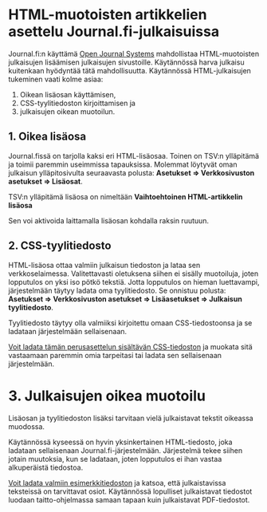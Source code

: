 # HTML-muotoisten artikkelien asettelu Journal.fi-julkaisuissa

Journal.fi:n käyttämä [Open Journal Systems](https://pkp.sfu.ca/ojs/) mahdollistaa HTML-muotoisten julkaisujen lisäämisen julkaisujen sivustoille. Käytännössä harva julkaisu kuitenkaan hyödyntää tätä mahdollisuutta. Käytännössä HTML-julkaisujen tukeminen vaati kolme asiaa:

1. Oikean lisäosan käyttämisen,
2. CSS-tyylitiedoston kirjoittamisen ja
3. julkaisujen oikean muotoilun.

## 1. Oikea lisäosa

Journal.fissä on tarjolla kaksi eri HTML-lisäosaa. Toinen on TSV:n ylläpitämä ja toimii paremmin useimmissa tapauksissa. Molemmat löytyvät oman julkaisun ylläpitosivulta seuraavasta polusta: **Asetukset => Verkkosivuston asetukset => Lisäosat**.

TSV:n ylläpitämä lisäosa on nimeltään **Vaihtoehtoinen HTML-artikkelin lisäosa**

Sen voi aktivoida laittamalla lisäosan kohdalla raksin ruutuun.

## 2. CSS-tyylitiedosto

HTML-lisäosa ottaa valmiin julkaisun tiedoston ja lataa sen verkkoselaimessa. Valitettavasti oletuksena siihen ei sisälly muotoiluja, joten lopputulos on yksi iso pötkö tekstiä. Jotta lopputulos on hieman luettavampi, järjestelmään täytyy ladata oma tyylitiedosto. Se onnistuu polusta: **Asetukset => Verkkosivuston asetukset => Lisäasetukset => Julkaisun tyylitiedosto**.

Tyylitiedosto täytyy olla valmiiksi kirjoitettu omaan CSS-tiedostoonsa ja se ladataan järjestelmään sellaisenaan.

[Voit ladata tämän perusasettelun sisältävän CSS-tiedoston](../_assets/StyleSheet.css) ja muokata sitä vastaamaan paremmin omia tarpeitasi tai ladata sen sellaisenaan järjestelmään.

# 3. Julkaisujen oikea muotoilu

Lisäosan ja tyylitiedoston lisäksi tarvitaan vielä julkaistavat tekstit oikeassa muodossa.

Käytännössä kyseessä on hyvin yksinkertainen HTML-tiedosto, joka ladataan sellaisenaan Journal.fi-järjestelmään. Järjestelmä tekee siihen jotain muutoksia, kun se ladataan, joten lopputulos ei ihan vastaa alkuperäistä tiedostoa.

[Voit ladata valmiin esimerkkitiedoston](../_assets/malli.html) ja katsoa, että julkaistavissa teksteissä on tarvittavat osiot. Käytännössä lopulliset julkaistavat tiedostot luodaan taitto-ohjelmassa samaan tapaan kuin julkaistavat PDF-tiedostot.
